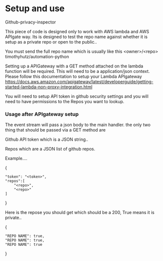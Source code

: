 <h1> Setup and use </h1>
<p> Github-privacy-inspector </p>

This piece of code is designed only to work with AWS lambda and AWS APIgate way.
Its is designed to test the repo name against whether it is setup
as a private repo or open to the public..

You must send the full repo name which is usually like this
\<owner\>/\<repo\>
\
timothyhutz/automation-python


Setting up a APIGateway with a GET method attached on the lambda
function will be required. This will need to be a application/json context.
Please follow this documentation to setup your Lambda APIgateway
https://docs.aws.amazon.com/apigateway/latest/developerguide/getting-started-lambda-non-proxy-integration.html


You will need to setup API token in github security settings and you will need to have
permissions to the Repos you want to lookup.

<h3>Usage after APIgateway setup</h3>

The event stream will pass a json body to the main handler.
the only two thing that should be passed via a GET method are

Github API token which is a JSON string..

Repos which are a JSON list of github repos.

Example....

{

    "token": "<token>",
    "repos":[
        "<repo>",
        "<repo>"
    ]

}

Here is the repose you should get which should be a 200,
True means it is private..

{

	"REPO NAME": true,
	"REPO NAME": true,
	"REPO NAME": true

}